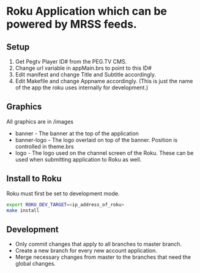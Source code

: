 # Roku Application which can be powered by MRSS feeds. 

## Setup

1. Get Pegtv Player ID# from the PEG.TV CMS.
1. Change url variable in appMain.brs to point to this ID#
1. Edit manifest and change Title and Subtitle accordingly.
1. Edit Makefile and change Appname accordingly. (This is just the name of the app the roku uses internally for development.)

## Graphics

All graphics are in /images

*  banner - The banner at the top of the application
*  banner-logo - The logo overlaid on top of the banner. Position is controlled in theme.brs
*  logo - The logo used on the channel screen of the Roku. These can be used when submitting application to Roku as well. 

## Install to Roku

Roku must first be set to development mode. 

```bash
export ROKU_DEV_TARGET=<ip_address_of_roku>
make install
```

## Development

*  Only commit changes that apply to all branches to master branch. 
*  Create a new branch for every new account application. 
*  Merge necessary changes from master to the branches that need the global changes. 